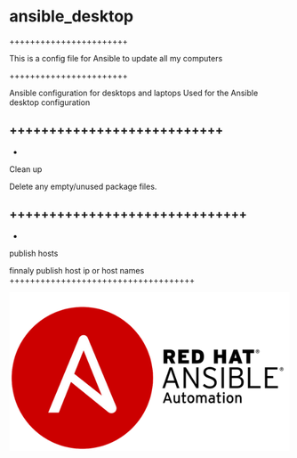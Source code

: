 # ansible_desktop
+++++++++++++++++++++++

This is a config file for Ansible to update all my computers

+++++++++++++++++++++++


Ansible configuration for desktops and laptops
Used for the Ansible desktop configuration

+++++++++++++++++++++++++++
---
-

Clean up

Delete any empty/unused package files.

++++++++++++++++++++++++++++++
---
-

publish hosts

finnaly publish host ip or host names
++++++++++++++++++++++++++++++++++++

![Ansible Logo](/download.png)
